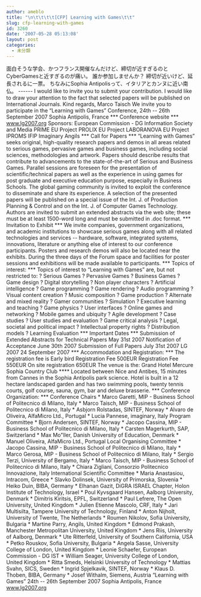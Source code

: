 ```yaml
---
author: ameblo
title: "\n\t\t\t\t[CFP] Learning with Games\t\t"
slug: cfp-learning-with-games
id: 3260
date: '2007-05-28 05:13:08'
layout: post
categories:
  - 未分類
---
```


面白そうな学会、かつフランス開催なんだけど、締切が近すぎるのとCyberGamesと近すぎるのが痛い。 誰か参加しませんか？ 締切が近いけど、延長されるに一票。 ちなみにSophia Antipolisって、イタリアとカンヌに近い南仏。 ------ I would like to invite you to submit your contribution. I would like to draw your attention to the fact that selected papers will be published on International Journals. Kind regards, Marco Taisch We invite you to participate in the “Learning with Games” Conference, 24th -- 26th September 2007 Sophia Antipolis, France *** Conference website *** www.lg2007.org Sponsors: European Commission - DG Information Society and Media PRIME EU Project PROLIX EU Project LABORANOVA EU Project IPROMS IFIP Imaginary Angils *** Call for Papers *** “Learning with Games” seeks original, high-quality research papers and demos in all areas related to serious games, pervasive games and business games, including social sciences, methodologies and artwork. Papers should describe results that contribute to advancements to the state-of-the-art of Serious and Business Games. Parallel sessions are foreseen for the presentation of scientific/technical papers as well as the experience in using games for post graduate and executive education purpose, especially in Business Schools. The global gaming community is invited to exploit the conference to disseminate and share its experience. A selection of the presented papers will be published on a special issue of the Int. J. of Production Planning & Control and on the Int. J. of Computer Games Technology. Authors are invited to submit an extended abstracts via the web site; these must be at least 1500-word long and must be submitted in .doc format. *** Invitation to Exhibit *** We invite companies, government organizations, and academic institutions to showcase serious games along with all related technologies and services -- hardware, software, integrated systems, innovations, literature or anything else of interest to our conference participants. Posters and research demos will also be located near the exhibits. During the three days of the Forum space and facilities for poster sessions and exhibitions will be made available to participants. *** Topics of interest: *** Topics of interest to “Learning with Games” are, but not restricted to: ? Serious Games ? Pervasive Games ? Business Games ? Game design ? Digital storytelling ? Non player characters ? Artificial intelligence ? Game programming ? Game rendering ? Audio programming ? Visual content creation ? Music composition ? Game production ? Alternate and mixed reality ? Gamer communities ? Simulation ? Executive learning and teaching ? Game physics ? User interfaces ? Online games and networking ? Mobile games and ubiquity ? Agile development ? Case studies ? User studies and evaluation ? Game critical analysis ? Legal, societal and political impact ? Intellectual property rights ? Distribution models ? Learning Evaluation *** Important Dates *** Submission of Extended Abstracts for Technical Papers May 31st 2007 Notification of Acceptance June 30th 2007 Submission of Full Papers July 31st 2007 LG 2007 24 September 2007 *** Accommodation and Registration: *** The registration fee is Early bird Registration Fee 500EUR Registration Fee 550EUR On site registration 650EUR The venue is the: Grand Hotel Mercure Sophia Country Club **** Located between Nice and Antibes, 15 minutes from Cannes in the Sophia Antipolis park science. Hotel is built in a 12 hectare landscaped garden and has two swimming pools, twenty tennis courts, golf course, sauna, gym, bar and deluxe brasserie. *** Conference Organization: *** Conference Chairs * Marco Garetti, MIP - Business School of Politecnico di Milano, Italy * Marco Taisch, MIP - Business School of Politecnico di Milano, Italy * Asbjorn Rolstadas, SINTEF, Norway * Alvaro de Oliveira, AlfaMicro Ltd., Portugal * Lucia Pannese, imaginary, Italy Program Committee * Bjorn Andersen, SINTEF, Norway * Jacopo Cassina, MIP - Business School of Politecnico di Milano, Italy * Carsten Magerkurth, SAP, Switzerland * Max Mo"ller, Danish University of Education, Denmark * Manuel Oliveira, AlfaMicro Ltd., Portugal Local Organising Committee * Jacopo Cassina, MIP - Business School of Politecnico di Milano, Italy * Marco Gerosa, MIP - Business School of Politecnico di Milano, Italy * Sergio Terzi, University of Bergamo, Italy * Marco Taisch, MIP - Business School of Politecnico di Milano, Italy * Chiara Zigliani, Consorzio Politecnico Innovazione, Italy International Scientific Committee * Maria Anastasiou, Intracom, Greece * Slavko Dolinsek, University of Primorska, Slovenia * Heiko Duin, BIBA, Germany * Elhanan Gazit, DiGRA ISRAEL Chapter, Holon Institute of Technology, Israel * Poul Kyvsgaard Hansen, Aalborg University, Denmark * Dimitris Kiritsis, EPFL, Switzerland * Paul Lefrere, The Open University, United Kingdom * Julien Etienne Mascolo, CRF, Italy * Jari Multisilta, Tampere University of Technology, Finland * Anton Nijholt, University of Twente, The Netherlands * Roumen Nikolov, Sofia University, Bulgaria * Martine Parry, Angils, United Kingdom * Edmond Prakash, Manchester Metropolitan University, United Kingdom * Jens Riis, University of Aalborg, Denmark * Ute Ritterfeld, University of Southern California, USA * Petko Rouskov, Sofia University, Bulgaria * Angela Sasse, University College of London, United Kingdom * Leonie Schaefer, European Commission - DG IST * William Seager, University College of London, United Kingdom * Ritta Smeds, Helsinki University of Technology * Mattias Svahn, SICS, Sweden * Ingrid Spjelkavik, SINTEF, Norway * Klaus D. Thoben, BIBA, Germany * Josef Withalm, Siemens, Austria “Learning with Games” 24th -- 26th September 2007 Sophia Antipolis, France www.lg2007.org